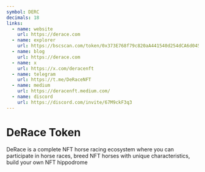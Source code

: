 ```yaml
---
symbol: DERC
decimals: 18
links:
  - name: website
    url: https://derace.com
  - name: explorer
    url: https://bscscan.com/token/0x373E768f79c820aA441540d254dCA6d045c6d25b
  - name: blog
    url: https://derace.com
  - name: x
    url: https://x.com/deracenft
  - name: telegram
    url: https://t.me/DeRaceNFT
  - name: medium
    url: https://deracenft.medium.com/
  - name: discord
    url: https://discord.com/invite/67M9ckF3q3
---
```


# DeRace Token

DeRace is a complete NFT horse racing ecosystem where you can participate in horse races, breed NFT horses with unique characteristics, build your own NFT hippodrome

